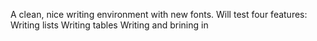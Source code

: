 A clean, nice writing environment with new fonts. Will test four features:
Writing lists
Writing tables
Writing and brining in 